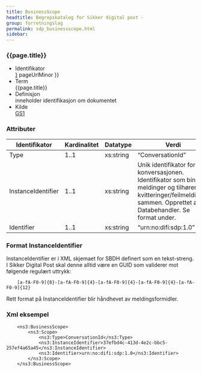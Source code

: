 ```yaml
---
title: BusinessScope  
headtitle: Begrepskatalog for Sikker digital post -  
group: forretningslag
permalink: sdp_businessscope.html
sidebar:
---
```


### {{page.title}}

  - Identifikator  
    <span style="{ pageUrlMinor ;">[}]({{)</span> pageUrlMinor }}
  - Term  
    {{page.title}}
  - Definisjon  
    inneholder identifikasjon om dokumentet
  - Kilde  
    [GS1](http://www.gs1.org/docs/gsmp/xml/sbdh/CEFACT_SBDH_TS_version1.3.pdf)

### Attributer

| Identifikator      | Kardinalitet | Datatype  | Verdi                                                                                                                                                                   |
| ------------------ | ------------ | --------- | ----------------------------------------------------------------------------------------------------------------------------------------------------------------------- |
| Type               | 1..1         | xs:string | “ConversationId”                                                                                                                                                        |
| InstanceIdentifier | 1..1         | xs:string | Unik identifikator for konversasjonen. Identifikator som binder meldinger og tilhørende kvitteringer/feilmeldinger sammen. Opprettet av Databehandler. Se format under. |
| Identifier         | 1..1         | xs:string | “urn:no:difi:sdp:1.0”                                                                                                                                                   |

### Format InstanceIdentifier

InstanceIdentifier er i XML skjemaet for SBDH definert som en
tekst-streng. I Sikker Digital Post skal denne alltid være en GUID som
validerer mot følgende regulært uttrykk:

``` 
    [a-fA-F0-9]{8}-[a-fA-F0-9]{4}-[a-fA-F0-9]{4}-[a-fA-F0-9]{4}-[a-fA-F0-9]{12} 
```

Rett format på InstanceIdentifier blir håndhevet av meldingsformidler.

### Xml eksempel

``` 
    <ns3:BusinessScope>
        <ns3:Scope>
            <ns3:Type>ConversationId</ns3:Type>
            <ns3:InstanceIdentifier>37efbd4c-413d-4e2c-bbc5-257ef4a65a45</ns3:InstanceIdentifier> 
            <ns3:Identifier>urn:no:difi:sdp:1.0</ns3:Identifier>
        </ns3:Scope>
    </ns3:BusinessScope>
```
